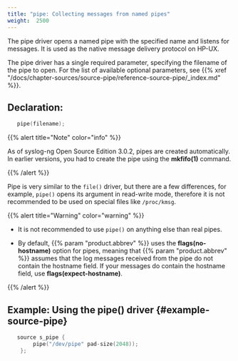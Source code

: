 ```yaml
---
title: "pipe: Collecting messages from named pipes"
weight:  2500
---
```

<!-- DISCLAIMER: This file is based on the syslog-ng Open Source Edition documentation https://github.com/balabit/syslog-ng-ose-guides/commit/2f4a52ee61d1ea9ad27cb4f3168b95408fddfdf2 and is used under the terms of The syslog-ng Open Source Edition Documentation License. The file has been modified by Axoflow. -->

The pipe driver opens a named pipe with the specified name and listens for messages. It is used as the native message delivery protocol on HP-UX.

The pipe driver has a single required parameter, specifying the filename of the pipe to open. For the list of available optional parameters, see {{% xref "/docs/chapter-sources/source-pipe/reference-source-pipe/_index.md" %}}.


## Declaration:

```c
   pipe(filename);

```


{{% alert title="Note" color="info" %}}

As of syslog-ng Open Source Edition 3.0.2, pipes are created automatically. In earlier versions, you had to create the pipe using the **mkfifo(1)** command.

{{% /alert %}}

Pipe is very similar to the `file()` driver, but there are a few differences, for example, `pipe()` opens its argument in read-write mode, therefore it is not recommended to be used on special files like `/proc/kmsg`.

{{% alert title="Warning" color="warning" %}}

  - It is not recommended to use `pipe()` on anything else than real pipes.

  - By default, {{% param "product.abbrev" %}} uses the **flags(no-hostname)** option for pipes, meaning that {{% param "product.abbrev" %}} assumes that the log messages received from the pipe do not contain the hostname field. If your messages do contain the hostname field, use **flags(expect-hostname)**.

{{% /alert %}}


## Example: Using the pipe() driver {#example-source-pipe}

```c
   source s_pipe {
        pipe("/dev/pipe" pad-size(2048));
    };

```

